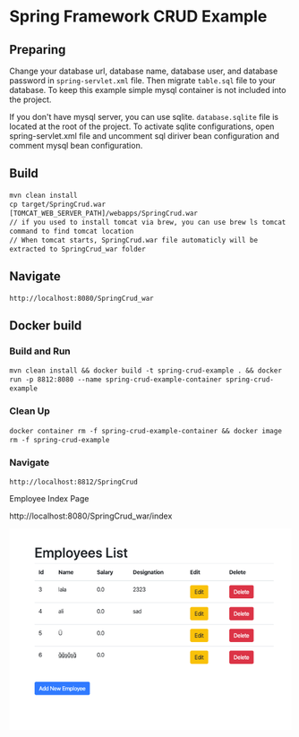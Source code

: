 # Spring Framework CRUD Example


## Preparing

Change your database url, database name, database user, and database password in `spring-servlet.xml` file. Then migrate `table.sql` file to your database. To keep this example simple mysql container is not included into the project.

If you don't have mysql server, you can use sqlite. `database.sqlite` file is located at the root of the project. To activate sqlite configurations, open spring-servlet.xml file and uncomment sql diriver bean configuration and comment mysql bean configuration. 

## Build

    mvn clean install
    cp target/SpringCrud.war  [TOMCAT_WEB_SERVER_PATH]/webapps/SpringCrud.war
    // if you used to install tomcat via brew, you can use brew ls tomcat command to find tomcat location
    // When tomcat starts, SpringCrud.war file automaticly will be extracted to SpringCrud_war folder 
    
## Navigate

    http://localhost:8080/SpringCrud_war
    
    
## Docker build

### Build and Run
    mvn clean install && docker build -t spring-crud-example . && docker run -p 8812:8080 --name spring-crud-example-container spring-crud-example
    
    
### Clean Up
    docker container rm -f spring-crud-example-container && docker image rm -f spring-crud-example

### Navigate
    http://localhost:8812/SpringCrud


Employee Index Page

http://localhost:8080/SpringCrud_war/index

![](index-page.png)
